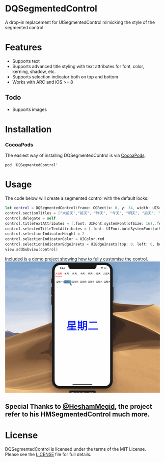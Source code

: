# DQSegmentedControl
A drop-in replacement for UISegmentedControl mimicking the style of the segmented control

# Features
- Supports text
- Supports advanced title styling with text attributes for font, color, kerning, shadow, etc.
- Supports selection indicator both on top and bottom
- Works with ARC and iOS >= 8

## Todo
- Supports images

# Installation

### CocoaPods
The easiest way of installing DQSegmentedControl is via [CocoaPods](http://cocoapods.org/). 

```
pod 'DQSegmentedControl'
```

# Usage

The code below will create a segmented control with the default looks:

```  Swift
let control = DQSegmentedControl(frame: CGRect(x: 0, y: 34, width: UIScreen.main.bounds.width, height: 60))
control.sectionTitles = ["大前天","前天", "昨天", "今天", "明天", "后天", "大后天"]
control.delegate = self
control.titleTextAttributes = [.font: UIFont.systemFont(ofSize: 16),.foregroundColor:UIColor.black]
control.selectedTitleTextAttributes = [.font: UIFont.boldSystemFont(ofSize: 16),.foregroundColor:UIColor.red]
control.selectionIndicatorHeight = 2
control.selectionIndicatorColor = UIColor.red
control.selectionIndicatorEdgeInsets = UIEdgeInsets(top: 0, left: 0, bottom: -10, right: 0);
view.addSubview(control)

```

Included is a demo project showing how to fully customise the control.
![Show](https://github.com/QiuDaniel/DQSegmentedControl/blob/master/snap.gif)

## Special Thanks to [@HeshamMegid](http://twitter.com/HeshamMegid), the project refer to his HMSegmentedControl much more.

# License

DQSegmentedControl is licensed under the terms of the MIT License. Please see the [LICENSE](LICENSE.md) file for full details.
